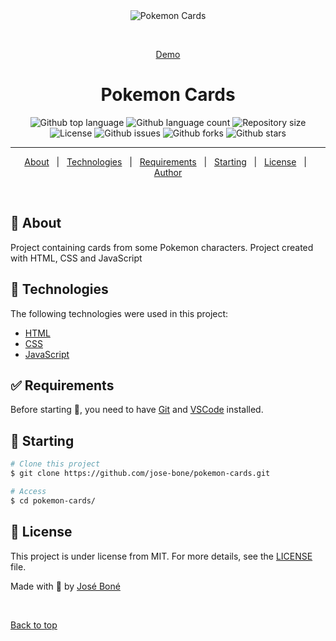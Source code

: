 <div align="center" id="top"> 
  <img src="./.github/app.gif" alt="Pokemon Cards" />

&#xa0;

<a href="https://jose-bone.github.io/pokemon-cards/">Demo</a>

</div>

<h1 align="center">Pokemon Cards</h1>

<p align="center">
  <img alt="Github top language" src="https://img.shields.io/github/languages/top/jose-bone/pokemon-cards?color=6633cc">

  <img alt="Github language count" src="https://img.shields.io/github/languages/count/jose-bone/pokemon-cards?color=6633cc">

  <img alt="Repository size" src="https://img.shields.io/github/repo-size/jose-bone/pokemon-cards?color=6633cc">

  <img alt="License" src="https://img.shields.io/github/license/jose-bone/pokemon-cards?color=6633cc">

  <img alt="Github issues" src="https://img.shields.io/github/issues/jose-bone/pokemon-cards?color=6633cc" />

  <img alt="Github forks" src="https://img.shields.io/github/forks/jose-bone/pokemon-cards?color=6633cc" />

  <img alt="Github stars" src="https://img.shields.io/github/stars/jose-bone/pokemon-cards?color=6633cc" />
</p>

<hr>

<p align="center">
  <a href="#dart-about">About</a> &#xa0; | &#xa0; 
  <a href="#rocket-technologies">Technologies</a> &#xa0; | &#xa0;
  <a href="#white_check_mark-requirements">Requirements</a> &#xa0; | &#xa0;
  <a href="#checkered_flag-starting">Starting</a> &#xa0; | &#xa0;
  <a href="#memo-license">License</a> &#xa0; | &#xa0;
  <a href="https://github.com/jose-bone" target="_blank">Author</a>
</p>

<br>

## :dart: About

Project containing cards from some Pokemon characters. Project created with HTML, CSS and JavaScript

## :rocket: Technologies

The following technologies were used in this project:

- [HTML](https://developer.mozilla.org/en-US/docs/Learn/HTML)
- [CSS](https://developer.mozilla.org/en-US/docs/Learn/CSS)
- [JavaScript](https://developer.mozilla.org/en-US/docs/Learn/JavaScript)

## :white_check_mark: Requirements

Before starting :checkered_flag:, you need to have [Git](https://git-scm.com) and [VSCode](https://code.visualstudio.com) installed.

## :checkered_flag: Starting

```bash
# Clone this project
$ git clone https://github.com/jose-bone/pokemon-cards.git

# Access
$ cd pokemon-cards/
```

## :memo: License

This project is under license from MIT. For more details, see the [LICENSE](LICENSE.md) file.

Made with 💜 by <a href="https://github.com/jose-bone" target="_blank">José Boné</a>

&#xa0;

<a href="#top">Back to top</a>
